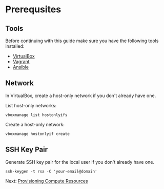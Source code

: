 # Prerequsites

## Tools
Before continuing with this guide make sure you have the following tools installed:
- [VirtualBox](https://www.virtualbox.org/)
- [Vagrant](https://www.vagrantup.com/)
- [Ansible](https://github.com/ansible/ansible)

## Network
In VirtualBox, create a host-only network if you don't already have one.

List host-only networks:
```
vboxmanage list hostonlyifs
```

Create a host-only network:
```
vboxmanage hostonlyif create
```

## SSH Key Pair
Generate SSH key pair for the local user if you don't already have one.
```
ssh-keygen -t rsa -C 'your-email@domain'
```

Next: [Provisioning Compute Resources](02-compute-resources.md)
